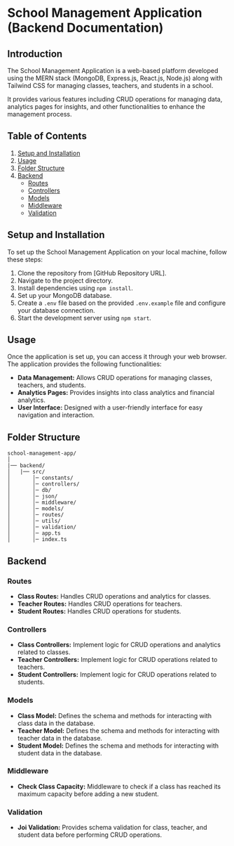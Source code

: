 # School Management Application (Backend Documentation)

## Introduction

The School Management Application is a web-based platform developed using the MERN stack (MongoDB, Express.js, React.js, Node.js) along with Tailwind CSS for managing classes, teachers, and students in a school.

It provides various features including CRUD operations for managing data, analytics pages for insights, and other functionalities to enhance the management process.

## Table of Contents

1. [Setup and Installation](#setup-and-installation)
2. [Usage](#usage)
3. [Folder Structure](#folder-structure)
4. [Backend](#backend)
   - [Routes](#routes)
   - [Controllers](#controllers)
   - [Models](#models)
   - [Middleware](#middleware)
   - [Validation](#validation)

## Setup and Installation

To set up the School Management Application on your local machine, follow these steps:

1. Clone the repository from [GitHub Repository URL].
2. Navigate to the project directory.
3. Install dependencies using `npm install`.
4. Set up your MongoDB database.
5. Create a `.env` file based on the provided `.env.example` file and configure your database connection.
6. Start the development server using `npm start`.

## Usage

Once the application is set up, you can access it through your web browser. The application provides the following functionalities:

- **Data Management:** Allows CRUD operations for managing classes, teachers, and students.
- **Analytics Pages:** Provides insights into class analytics and financial analytics.
- **User Interface:** Designed with a user-friendly interface for easy navigation and interaction.

## Folder Structure

```
school-management-app/
│
|── backend/
│   |── src/
│       │─ constants/
│       │─ controllers/
│       │─ db/
│       │─ json/
│       │─ middleware/
│       │─ models/
│       │─ routes/
│       │─ utils/
│       │─ validation/
│       │─ app.ts
│       │─ index.ts
```

## Backend

### Routes

- **Class Routes:** Handles CRUD operations and analytics for classes.
- **Teacher Routes:** Handles CRUD operations for teachers.
- **Student Routes:** Handles CRUD operations for students.

### Controllers

- **Class Controllers:** Implement logic for CRUD operations and analytics related to classes.
- **Teacher Controllers:** Implement logic for CRUD operations related to teachers.
- **Student Controllers:** Implement logic for CRUD operations related to students.

### Models

- **Class Model:** Defines the schema and methods for interacting with class data in the database.
- **Teacher Model:** Defines the schema and methods for interacting with teacher data in the database.
- **Student Model:** Defines the schema and methods for interacting with student data in the database.

### Middleware

- **Check Class Capacity:** Middleware to check if a class has reached its maximum capacity before adding a new student.

### Validation

- **Joi Validation:** Provides schema validation for class, teacher, and student data before performing CRUD operations.
